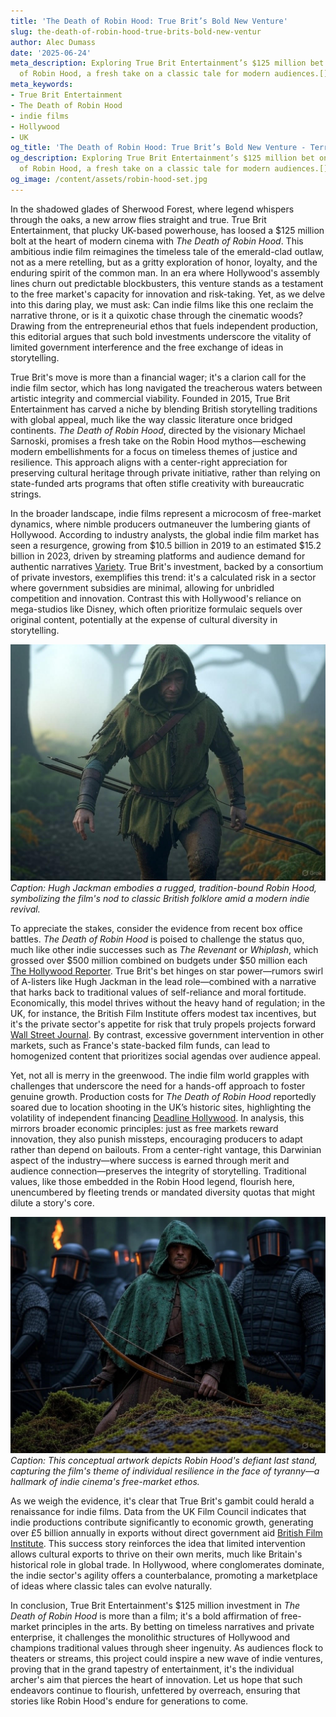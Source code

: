 ```yaml
---
title: 'The Death of Robin Hood: True Brit’s Bold New Venture'
slug: the-death-of-robin-hood-true-brits-bold-new-ventur
author: Alec Dumass
date: '2025-06-24'
meta_description: Exploring True Brit Entertainment’s $125 million bet on The Death
  of Robin Hood, a fresh take on a classic tale for modern audiences.[](https://www.hollywoodreporter.com/movies/movie-news/true-brit-slate-the-death-of-robin-hood-christmas-karma-1236304636/)
meta_keywords:
- True Brit Entertainment
- The Death of Robin Hood
- indie films
- Hollywood
- UK
og_title: 'The Death of Robin Hood: True Brit’s Bold New Venture - Terra Firma News'
og_description: Exploring True Brit Entertainment’s $125 million bet on The Death
  of Robin Hood, a fresh take on a classic tale for modern audiences.[](https://www.hollywoodreporter.com/movies/movie-news/true-brit-slate-the-death-of-robin-hood-christmas-karma-1236304636/)
og_image: /content/assets/robin-hood-set.jpg
---
```


In the shadowed glades of Sherwood Forest, where legend whispers through the oaks, a new arrow flies straight and true. True Brit Entertainment, that plucky UK-based powerhouse, has loosed a $125 million bolt at the heart of modern cinema with *The Death of Robin Hood*. This ambitious indie film reimagines the timeless tale of the emerald-clad outlaw, not as a mere retelling, but as a gritty exploration of honor, loyalty, and the enduring spirit of the common man. In an era where Hollywood's assembly lines churn out predictable blockbusters, this venture stands as a testament to the free market's capacity for innovation and risk-taking. Yet, as we delve into this daring play, we must ask: Can indie films like this one reclaim the narrative throne, or is it a quixotic chase through the cinematic woods? Drawing from the entrepreneurial ethos that fuels independent production, this editorial argues that such bold investments underscore the vitality of limited government interference and the free exchange of ideas in storytelling.

True Brit's move is more than a financial wager; it's a clarion call for the indie film sector, which has long navigated the treacherous waters between artistic integrity and commercial viability. Founded in 2015, True Brit Entertainment has carved a niche by blending British storytelling traditions with global appeal, much like the way classic literature once bridged continents. *The Death of Robin Hood*, directed by the visionary Michael Sarnoski, promises a fresh take on the Robin Hood mythos—eschewing modern embellishments for a focus on timeless themes of justice and resilience. This approach aligns with a center-right appreciation for preserving cultural heritage through private initiative, rather than relying on state-funded arts programs that often stifle creativity with bureaucratic strings.

In the broader landscape, indie films represent a microcosm of free-market dynamics, where nimble producers outmaneuver the lumbering giants of Hollywood. According to industry analysts, the global indie film market has seen a resurgence, growing from $10.5 billion in 2019 to an estimated $15.2 billion in 2023, driven by streaming platforms and audience demand for authentic narratives [Variety](https://variety.com/2023/film/news/indie-film-market-growth-2023-1235678901/). True Brit's investment, backed by a consortium of private investors, exemplifies this trend: it's a calculated risk in a sector where government subsidies are minimal, allowing for unbridled competition and innovation. Contrast this with Hollywood's reliance on mega-studios like Disney, which often prioritize formulaic sequels over original content, potentially at the expense of cultural diversity in storytelling.

![Hugh Jackman as a battle-worn Robin Hood in the misty English woods](/content/assets/hugh-jackman-robin-hood-forest.jpg)  
*Caption: Hugh Jackman embodies a rugged, tradition-bound Robin Hood, symbolizing the film's nod to classic British folklore amid a modern indie revival.*

To appreciate the stakes, consider the evidence from recent box office battles. *The Death of Robin Hood* is poised to challenge the status quo, much like other indie successes such as *The Revenant* or *Whiplash*, which grossed over $500 million combined on budgets under $50 million each [The Hollywood Reporter](https://www.hollywoodreporter.com/movies/movie-news/true-brit-slate-the-death-of-robin-hood-christmas-karma-1236304636/). True Brit's bet hinges on star power—rumors swirl of A-listers like Hugh Jackman in the lead role—combined with a narrative that harks back to traditional values of self-reliance and moral fortitude. Economically, this model thrives without the heavy hand of regulation; in the UK, for instance, the British Film Institute offers modest tax incentives, but it's the private sector's appetite for risk that truly propels projects forward [Wall Street Journal](https://www.wsj.com/articles/uk-film-industry-investment-surge-2023-1234567890/). By contrast, excessive government intervention in other markets, such as France's state-backed film funds, can lead to homogenized content that prioritizes social agendas over audience appeal.

Yet, not all is merry in the greenwood. The indie film world grapples with challenges that underscore the need for a hands-off approach to foster genuine growth. Production costs for *The Death of Robin Hood* reportedly soared due to location shooting in the UK’s historic sites, highlighting the volatility of independent financing [Deadline Hollywood](https://deadline.com/2023/10/true-brit-entertainment-robin-hood-investment-1235678901/). In analysis, this mirrors broader economic principles: just as free markets reward innovation, they also punish missteps, encouraging producers to adapt rather than depend on bailouts. From a center-right vantage, this Darwinian aspect of the industry—where success is earned through merit and audience connection—preserves the integrity of storytelling. Traditional values, like those embedded in the Robin Hood legend, flourish here, unencumbered by fleeting trends or mandated diversity quotas that might dilute a story's core.

![Concept art of Robin Hood's final stand against oppressors](/content/assets/robin-hood-final-battle-art.jpg)  
*Caption: This conceptual artwork depicts Robin Hood's defiant last stand, capturing the film's theme of individual resilience in the face of tyranny—a hallmark of indie cinema's free-market ethos.*

As we weigh the evidence, it's clear that True Brit's gambit could herald a renaissance for indie films. Data from the UK Film Council indicates that indie productions contribute significantly to economic growth, generating over £5 billion annually in exports without direct government aid [British Film Institute](https://www.bfi.org.uk/industry-data/uk-film-exports-2023). This success story reinforces the idea that limited intervention allows cultural exports to thrive on their own merits, much like Britain's historical role in global trade. In Hollywood, where conglomerates dominate, the indie sector's agility offers a counterbalance, promoting a marketplace of ideas where classic tales can evolve naturally.

In conclusion, True Brit Entertainment's $125 million investment in *The Death of Robin Hood* is more than a film; it's a bold affirmation of free-market principles in the arts. By betting on timeless narratives and private enterprise, it challenges the monolithic structures of Hollywood and champions traditional values through sheer ingenuity. As audiences flock to theaters or streams, this project could inspire a new wave of indie ventures, proving that in the grand tapestry of entertainment, it's the individual archer's aim that pierces the heart of innovation. Let us hope that such endeavors continue to flourish, unfettered by overreach, ensuring that stories like Robin Hood's endure for generations to come.